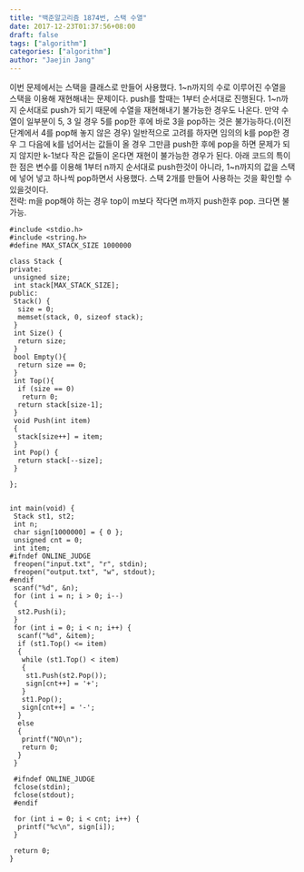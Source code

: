 ```yaml
---
title: "백준알고리즘 1874번, 스택 수열"
date: 2017-12-23T01:37:56+08:00
draft: false
tags: ["algorithm"]
categories: ["algorithm"]
author: "Jaejin Jang"
---
```


이번 문제에서는 스택을 클래스로 만들어 사용했다.
1~n까지의 수로 이루어진 수열을 스택을 이용해 재현해내는 문제이다.
push를 할때는 1부터 순서대로 진행된다. 
1~n까지 순서대로 push가 되기 때문에 수열을 재현해내기 불가능한 경우도 나온다.
만약 수열이 일부분이 5, 3 일 경우 5를 pop한 후에 바로 3을 pop하는 것은 불가능하다.(이전 단계에서 4를 pop해 놓지 않은 경우)
일반적으로 고려를 하자면 임의의 k를 pop한 경우 그 다음에 k를 넘어서는 값들이 올 경우 그만큼 push한 후에 pop을 하면 문제가 되지 않지만
k-1보다 작은 값들이 온다면 재현이 불가능한 경우가 된다.
아래 코드의 특이한 점은 변수를 이용해 1부터 n까지 순서대로 push한것이 아니라,
1~n까지의 값을 스택에 넣어 넣고 하나씩 pop하면서 사용했다.
스택 2개를 만들어 사용하는 것을 확인할 수 있을것이다.<br>
전략:
m을 pop해야 하는 경우 
top이 m보다 작다면 m까지 push한후 pop.
               크다면 불가능.
```
#include <stdio.h>
#include <string.h>
#define MAX_STACK_SIZE 1000000

class Stack {
private:
 unsigned size;
 int stack[MAX_STACK_SIZE];
public:
 Stack() {
  size = 0;
  memset(stack, 0, sizeof stack);
 }
 int Size() {
  return size;
 }
 bool Empty(){
  return size == 0;
 }
 int Top(){
  if (size == 0)
   return 0;
  return stack[size-1];
 }
 void Push(int item)
 {
  stack[size++] = item;
 }
 int Pop() {
  return stack[--size];
 }

};


int main(void) {
 Stack st1, st2;
 int n;
 char sign[1000000] = { 0 };
 unsigned cnt = 0;
 int item;
#ifndef ONLINE_JUDGE
 freopen("input.txt", "r", stdin);
 freopen("output.txt", "w", stdout);
#endif
 scanf("%d", &n);
 for (int i = n; i > 0; i--)
 {
  st2.Push(i);
 }
 for (int i = 0; i < n; i++) {
  scanf("%d", &item);
  if (st1.Top() <= item)
  {
   while (st1.Top() < item)
   {
    st1.Push(st2.Pop());
    sign[cnt++] = '+';
   }
   st1.Pop();
   sign[cnt++] = '-';
  }
  else
  {
   printf("NO\n");
   return 0;
  }
 }
 
 #ifndef ONLINE_JUDGE
 fclose(stdin);
 fclose(stdout);
 #endif

 for (int i = 0; i < cnt; i++) {
  printf("%c\n", sign[i]);
 }

 return 0;
}
```
